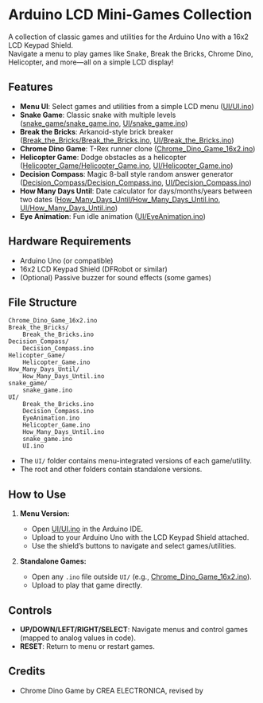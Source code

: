 # Arduino LCD Mini-Games Collection

A collection of classic games and utilities for the Arduino Uno with a 16x2 LCD Keypad Shield.  
Navigate a menu to play games like Snake, Break the Bricks, Chrome Dino, Helicopter, and more—all on a simple LCD display!

## Features

- **Menu UI**: Select games and utilities from a simple LCD menu ([UI/UI.ino](UI/UI.ino))
- **Snake Game**: Classic snake with multiple levels ([snake_game/snake_game.ino](snake_game/snake_game.ino), [UI/snake_game.ino](UI/snake_game.ino))
- **Break the Bricks**: Arkanoid-style brick breaker ([Break_the_Bricks/Break_the_Bricks.ino](Break_the_Bricks/Break_the_Bricks.ino), [UI/Break_the_Bricks.ino](UI/Break_the_Bricks.ino))
- **Chrome Dino Game**: T-Rex runner clone ([Chrome_Dino_Game_16x2.ino](Chrome_Dino_Game_16x2.ino))
- **Helicopter Game**: Dodge obstacles as a helicopter ([Helicopter_Game/Helicopter_Game.ino](Helicopter_Game/Helicopter_Game.ino), [UI/Helicopter_Game.ino](UI/Helicopter_Game.ino))
- **Decision Compass**: Magic 8-ball style random answer generator ([Decision_Compass/Decision_Compass.ino](Decision_Compass/Decision_Compass.ino), [UI/Decision_Compass.ino](UI/Decision_Compass.ino))
- **How Many Days Until**: Date calculator for days/months/years between two dates ([How_Many_Days_Until/How_Many_Days_Until.ino](How_Many_Days_Until/How_Many_Days_Until.ino), [UI/How_Many_Days_Until.ino](UI/How_Many_Days_Until.ino))
- **Eye Animation**: Fun idle animation ([UI/EyeAnimation.ino](UI/EyeAnimation.ino))

## Hardware Requirements

- Arduino Uno (or compatible)
- 16x2 LCD Keypad Shield (DFRobot or similar)
- (Optional) Passive buzzer for sound effects (some games)

## File Structure

```
Chrome_Dino_Game_16x2.ino
Break_the_Bricks/
    Break_the_Bricks.ino
Decision_Compass/
    Decision_Compass.ino
Helicopter_Game/
    Helicopter_Game.ino
How_Many_Days_Until/
    How_Many_Days_Until.ino
snake_game/
    snake_game.ino
UI/
    Break_the_Bricks.ino
    Decision_Compass.ino
    EyeAnimation.ino
    Helicopter_Game.ino
    How_Many_Days_Until.ino
    snake_game.ino
    UI.ino
```

- The `UI/` folder contains menu-integrated versions of each game/utility.
- The root and other folders contain standalone versions.

## How to Use

1. **Menu Version:**  
   - Open [UI/UI.ino](UI/UI.ino) in the Arduino IDE.
   - Upload to your Arduino Uno with the LCD Keypad Shield attached.
   - Use the shield’s buttons to navigate and select games/utilities.

2. **Standalone Games:**  
   - Open any `.ino` file outside `UI/` (e.g., [Chrome_Dino_Game_16x2.ino](Chrome_Dino_Game_16x2.ino)).
   - Upload to play that game directly.

## Controls

- **UP/DOWN/LEFT/RIGHT/SELECT**: Navigate menus and control games (mapped to analog values in code).
- **RESET**: Return to menu or restart games.

## Credits

- Chrome Dino Game by CREA ELECTRONICA, revised by